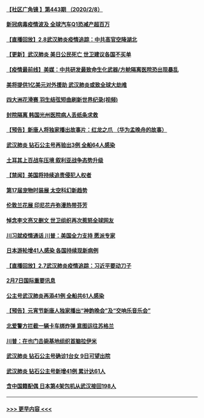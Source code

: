 #### [【社区广角镜  】第443期  （2020/2/8）](../pages/prog202/a102772736.md?t=02090422) 
#### [新冠病毒疫情波及 全球汽车Q1恐减产超百万](../pages/prog202/a102772695.md?t=02090422) 
#### [【直播回放】2.8武汉肺炎疫情追踪：中共高官空降湖北](../pages/prog202/a102772618.md?t=02090422) 
#### [【更新】武汉肺炎 美日公民死亡 世卫建议各国不买单](../pages/prog202/a102770740.md?t=02090422) 
#### [【疫情最前线】美媒：中共研发最致命生化武器/方舱隔离医院恐出现暴乱](../pages/prog202/a102772439.md?t=02090422) 
#### [美将提供1亿美元对外援助 武汉肺炎或致全球大劫难](../pages/prog202/a102772361.md?t=02090422) 
#### [四大洲花滑赛 羽生结弦短曲刷新世界纪录(视频)](../pages/prog202/a102772341.md?t=02090422) 
#### [封院隔离 韩国光州医院病人丢纸条求救](../pages/prog202/a102772282.md?t=02090422) 
#### [【预告】新唐人将独家播出故事片：红龙之爪 （华为孟晚舟的故事）](../pages/prog202/a102767728.md?t=02090422) 
#### [武汉肺炎 钻石公主号再验出3例 全船64人感染](../pages/prog202/a102771726.md?t=02090422) 
#### [土耳其上百战车压境 叙利亚战争态势升级](../pages/prog202/a102772132.md?t=02090422) 
#### [【禁闻】美国将持续追责侵犯人权者](../pages/prog202/a102772042.md?t=02090422) 
#### [第17届宠物时装展 太空科幻新趋势](../pages/prog202/a102772033.md?t=02090422) 
#### [伦敦兰花展 印尼花卉弥漫热带芬芳](../pages/prog202/a102772026.md?t=02090422) 
#### [悼念李文亮又删文 世卫组织再次惹怒全球网友](../pages/prog202/a102771968.md?t=02090422) 
#### [川习就疫情通话 川普：美国全力支持 愿派专家](../pages/prog202/a102771930.md?t=02090422) 
#### [日本游轮增41人感染 各国持续现新病例](../pages/prog202/a102771912.md?t=02090422) 
#### [【直播回放】2.7武汉肺炎疫情追踪：习近平要动刀子](../pages/prog202/a102771649.md?t=02090422) 
#### [2月7日国际重要讯息](../pages/prog202/a102771747.md?t=02090422) 
#### [公主号武汉肺炎再添41例 全船共61人感染](../pages/prog202/a102771703.md?t=02090422) 
#### [【预告】元宵节新唐人独家播出“神韵晚会”及“交响乐音乐会”](../pages/prog202/a102767674.md?t=02090422) 
#### [北爱警方拦截一辆卡车绑炸弹 意图运往苏格兰](../pages/prog202/a102771609.md?t=02090422) 
#### [川普：在也门击毙基地组织首脑拉伊米](../pages/prog202/a102771528.md?t=02090422) 
#### [武汉肺炎 钻石公主号确诊1台女 9日可望出院](../pages/prog202/a102771518.md?t=02090422) 
#### [武汉肺炎 钻石公主号新增41例 累计达61人](../pages/prog202/a102771486.md?t=02090422) 
#### [含中国籍配偶 日本第4架包机从武汉接回198人](../pages/prog202/a102771472.md?t=02090422) 

----
#### [ >>> 更早内容 <<< ](../indexes/prog202-earlier.md)

